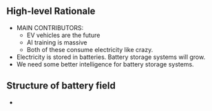 ## High-level Rationale
- MAIN CONTRIBUTORS:
	- EV vehicles are the future
	- AI training is massive
	- Both of these consume electricity like crazy. 
- Electricity is stored in batteries. Battery storage systems will grow. 
- We need some better intelligence for battery storage systems.
## Structure of battery field
- 